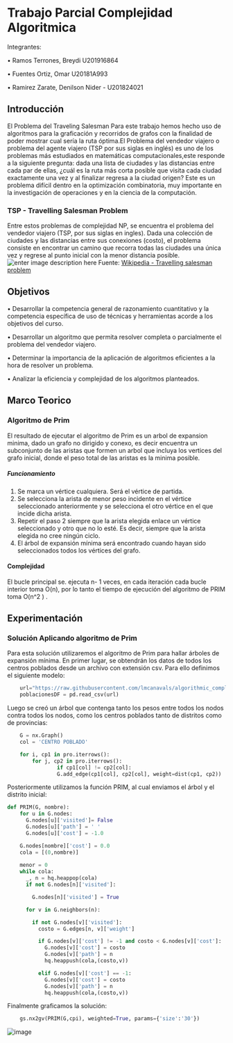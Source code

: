 # Trabajo Parcial Complejidad Algoritmica

Integrantes: 

• Ramos Terrones, Breydi U201916864

• Fuentes Ortiz, Omar U20181A993

• Ramirez Zarate, Denilson Nider - U201824021

## Introducción
El Problema del Traveling Salesman 
Para este trabajo hemos hecho uso de algoritmos para la graficación y recorridos de grafos con la finalidad de poder mostrar cual sería la ruta óptima.El Problema del vendedor viajero o problema del agente viajero (TSP por sus siglas en inglés) es uno de los problemas más estudiados en matemáticas computacionales,este responde a la siguiente pregunta: dada una lista de ciudades y las distancias entre cada par de ellas, ¿cuál es la ruta más corta posible que visita cada ciudad exactamente una vez y al finalizar regresa a la ciudad origen? Este es un problema difícil dentro en la optimización combinatoria, muy importante en la investigación de operaciones y en la ciencia de la computación. 

### TSP - Travelling Salesman Problem
Entre estos problemas de complejidad NP, se encuentra el problema del vendedor viajero (TSP, por sus siglas en ingles). Dada una colección de ciudades y las distancias entre sus conexiones (costo), el  problema consiste en encontrar un camino que recorra todas las ciudades una única vez y regrese al punto inicial con la menor distancia posible.
![enter image description here](https://upload.wikimedia.org/wikipedia/commons/thumb/2/2a/Aco_TSP.svg/600px-Aco_TSP.svg.png)
Fuente: [Wikipedia - Travelling salesman problem](https://en.wikipedia.org/wiki/Travelling_salesman_problem)

## Objetivos

• Desarrollar la competencia general de razonamiento cuantitativo y la competencia específica de uso de técnicas y herramientas acorde a los objetivos del curso.

• Desarrollar un algoritmo que permita resolver completa o parcialmente el problema del vendedor viajero.

• Determinar la importancia de la aplicación de algoritmos eficientes a la hora de resolver un problema.

• Analizar la eficiencia y complejidad de los algoritmos planteados.

## Marco Teorico

### Algoritmo de Prim


El resultado de ejecutar el algoritmo de Prim es un arbol de expansion minima, dado un grafo no dirigido y conexo, es decir encuentra un subconjunto de las aristas que formen un arbol que incluya los vertices del grafo inicial, donde el peso total de las aristas es la minima posible.

##### Funcionamiento

1. Se marca un vértice cualquiera. Será el vértice de partida.
2. Se selecciona la arista de menor peso incidente en el vértice seleccionado anteriormente y se selecciona el otro vértice en el que     incide dicha arista.
3. Repetir el paso 2 siempre que la arista elegida enlace un vértice seleccionado y otro que no lo esté. Es decir, siempre que la arista elegida no cree ningún ciclo.
4. El árbol de expansión mínima será encontrado cuando hayan sido seleccionados todos los vértices del grafo.


#### Complejidad

El bucle principal se. ejecuta n- 1 veces, en cada iteración cada bucle interior toma O(n), por lo tanto el tiempo de ejecución del algoritmo de PRIM toma O(n^2 ) . 

## Experimentación

### Solución Aplicando algoritmo de Prim

Para esta solución utilizaremos el algoritmo de Prim para hallar árboles de expansión mínima. En primer lugar, se obtendrán los datos de todos los centros poblados desde un archivo con extensión csv. Para ello definimos el siguiente modelo:
```python 
	url="https://raw.githubusercontent.com/lmcanavals/algorithmic_complexity/main/data/poblaciones.csv"
	poblacionesDF = pd.read_csv(url)
```
Luego se creó un árbol que contenga tanto los pesos entre todos los nodos contra todos los nodos, como los centros poblados tanto de distritos como de provincias:
```python 
	G = nx.Graph()
	col = 'CENTRO POBLADO'

	for i, cp1 in pro.iterrows():
  		for j, cp2 in pro.iterrows():
    			if cp1[col] != cp2[col]:
      			G.add_edge(cp1[col], cp2[col], weight=dist(cp1, cp2))
```
Posteriormente utilizamos la función PRIM, al cual enviamos  el árbol y el distrito inicial:
```python 
def PRIM(G, nombre):
    for u in G.nodes:
      G.nodes[u]['visited']= False
      G.nodes[u]['path'] = ' '
      G.nodes[u]['cost'] = -1.0

    G.nodes[nombre]['cost'] = 0.0
    cola = [(0,nombre)]
    
    menor = 0
    while cola:
      _, n = hq.heappop(cola)
      if not G.nodes[n]['visited']:

        G.nodes[n]['visited'] = True

      for v in G.neighbors(n):

        if not G.nodes[v]['visited']:
          costo = G.edges[n, v]['weight']

          if G.nodes[v]['cost'] != -1 and costo < G.nodes[v]['cost']:
            G.nodes[v]['cost'] = costo      
            G.nodes[v]['path'] = n   
            hq.heappush(cola,(costo,v))  

          elif G.nodes[v]['cost'] == -1:
            G.nodes[v]['cost'] = costo 
            G.nodes[v]['path'] = n
            hq.heappush(cola,(costo,v)) 
```
Finalmente graficamos la solución:
```python 
	gs.nx2gv(PRIM(G,cpi), weighted=True, params={'size':'30'})
```
![image](https://user-images.githubusercontent.com/67590524/117501477-b89e8c00-af43-11eb-8c28-d8bb4f70252b.png)


